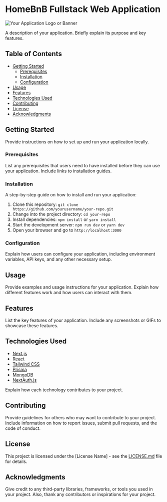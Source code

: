 # HomeBnB Fullstack Web Application

![Your Application Logo or Banner](your-logo.png)

A description of your application. Briefly explain its purpose and key features.

## Table of Contents

- [Getting Started](#getting-started)
  - [Prerequisites](#prerequisites)
  - [Installation](#installation)
  - [Configuration](#configuration)
- [Usage](#usage)
- [Features](#features)
- [Technologies Used](#technologies-used)
- [Contributing](#contributing)
- [License](#license)
- [Acknowledgments](#acknowledgments)

## Getting Started

Provide instructions on how to set up and run your application locally.

### Prerequisites

List any prerequisites that users need to have installed before they can use your application. Include links to installation guides.

### Installation

A step-by-step guide on how to install and run your application:

1. Clone this repository: `git clone https://github.com/yourusername/your-repo.git`
2. Change into the project directory: `cd your-repo`
3. Install dependencies: `npm install` or `yarn install`
4. Start the development server: `npm run dev` or `yarn dev`
5. Open your browser and go to `http://localhost:3000`

### Configuration

Explain how users can configure your application, including environment variables, API keys, and any other necessary setup.

## Usage

Provide examples and usage instructions for your application. Explain how different features work and how users can interact with them.

## Features

List the key features of your application. Include any screenshots or GIFs to showcase these features.

## Technologies Used

- [Next.js](https://nextjs.org/)
- [React](https://reactjs.org/)
- [Tailwind CSS](https://tailwindcss.com/)
- [Prisma](https://www.prisma.io/)
- [MongoDB](https://www.mongodb.com/)
- [NextAuth.js](https://next-auth.js.org/)

Explain how each technology contributes to your project.

## Contributing

Provide guidelines for others who may want to contribute to your project. Include information on how to report issues, submit pull requests, and the code of conduct.

## License

This project is licensed under the [License Name] - see the [LICENSE.md](LICENSE.md) file for details.

## Acknowledgments

Give credit to any third-party libraries, frameworks, or tools you used in your project. Also, thank any contributors or inspirations for your project.
